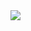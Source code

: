 <img src="https://user-images.githubusercontent.com/22378271/60607810-b5c23580-9dc6-11e9-86e8-718d4b57c4f0.jpg">
